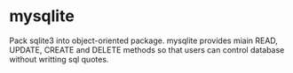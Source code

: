 # mysqlite
Pack sqlite3 into object-oriented package. mysqlite provides miain READ, UPDATE, CREATE and DELETE methods so that users can control database without writting sql quotes.
